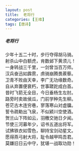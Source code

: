 ```yaml
---
layout: post
title:  老将行
categories: [王维]
tags: [唐诗]
---
```


##### 老将行

少年十五二十时，步行夺得胡马骑。	<br>
射杀山中白额虎，肯数邺下黄须儿！	<br>
一身转战三千里，一剑曾当百万师。	<br>
汉兵奋迅如霹雳，虏骑崩腾畏蒺藜。	<br>
卫青不败由天幸，李广无功缘数奇。	<br>
自从弃置便衰朽，世事蹉跎成白首。	<br>
昔时飞箭无全目，今日垂杨生左肘。	<br>
路旁时卖故侯瓜，门前学种先生柳。	<br>
苍茫古木连穷巷，寥落寒山对虚牖。	<br>
誓令疏勒出飞泉，不似颍川空使酒。	<br>
贺兰山下阵如云，羽檄交驰日夕闻。	<br>
节使三河募年少，诏书五道出将军。	<br>
试拂铁衣如雪色，聊持宝剑动星文。	<br>
愿得燕弓射大将，耻令越甲鸣吾君。	<br>
莫嫌旧日云中守，犹堪一战取功勋！	<br>




































